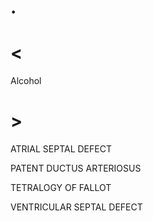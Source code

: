 # .

# <

Alcohol

# >

ATRIAL SEPTAL DEFECT

PATENT DUCTUS ARTERIOSUS

TETRALOGY OF FALLOT

VENTRICULAR SEPTAL DEFECT
